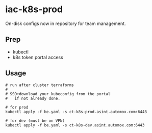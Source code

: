 # iac-k8s-prod
On-disk configs now in repository for team management.

## Prep

* kubectl
* k8s token portal access

## Usage

    # run after cluster terraforms
    #
    # SSO+download your kubeconfig from the portal
    #   if not already done.

    # for prod
    kubectl apply -f be.yaml -s ct-k8s-prod.asint.automox.com:6443

    # for dev (must be on VPN)
    kubectl apply -f be.yaml -s ct-k8s-dev.asint.automox.com:6443

